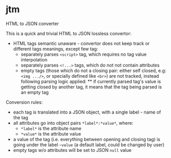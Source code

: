 # jtm

HTML to JSON converter

This is a quick and trivial HTML to JSON lossless convertor:
- HTML tags semantic unaware - convertor does not keep track or different tags meanings,
 except few tag:
  * separately parses `<script>` tag, which requires no tag value interpolation
  * separately parses `<!...>` tags, which do not not contain attributes
  * empty tags (those which do not a closing pair: either self closed, e.g: `<img .../>`, or
specially defined like `<br>`) are not tracked, instead following parsing logic applied:
   ** if currently parsed tag's value is getting closed by another tag, it means that the tag
being parsed is an empty tag

 Conversion rules:
 - each tag is translated into a JSON object, with a single label - name of the tag
 - all attributes go into object pairs `*label*:*value*`, where:
    * `*label*` is the attribute name
    * `*value*` is the attribute value
 - a value of the tag (i.e. everything between opening and closing tag) is going under the label 
`~value` (a default label, could be changed by user)
 - empty tags w/o attributes will be set to JSON `null` value
